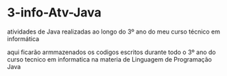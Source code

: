 # 3-info-Atv-Java
atividades de Java realizadas ao longo do 3º ano do meu curso técnico em informática

aqui ficarão armmazenados os codigos escritos durante todo o 3º ano do curso tecnico em informatica
na materia de Linguagem de Programação Java

